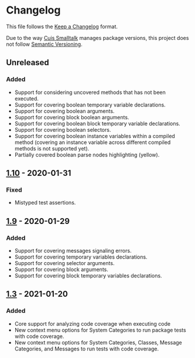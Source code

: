# Changelog
This file follows the [Keep a Changelog](https://keepachangelog.com/en/1.0.0/) format.

Due to the way [Cuis Smalltalk](https://github.com/Cuis-Smalltalk/Cuis-Smalltalk-Dev) manages package versions, this project does not follow [Semantic Versioning](https://semver.org/spec/v2.0.0.html).

## Unreleased

### Added

* Support for considering uncovered methods that has not been executed.
* Support for covering boolean temporary variable declarations.
* Support for covering boolean arguments.
* Support for covering block boolean arguments.
* Support for covering boolean block temporary variable declarations.
* Support for covering boolean selectors.
* Support for covering boolean instance variables within a compiled method (covering an instance variable across 
  different compiled methods is not supported yet).
* Partially covered boolean parse nodes highlighting (yellow).

## [1.10](https://github.com/npapagna/cuis-code-coverage/compare/v1.9...v1.10) - 2020-01-31

### Fixed

* Mistyped test assertions.


## [1.9](https://github.com/npapagna/cuis-code-coverage/compare/v1.3...v1.9) - 2020-01-29

### Added

* Support for covering messages signaling errors. 
* Support for covering temporary variables declarations.
* Support for covering selector arguments.
* Support for covering block arguments.
* Support for covering block temporary variables declarations.

## [1.3](https://github.com/npapagna/cuis-code-coverage/releases/tag/v1.3) - 2021-01-20

### Added

* Core support for analyzing code coverage when executing code
* New context menu options for System Categories to run package tests with code coverage. 
* New context menu options for System Categories, Classes, Message Categories, and Messages to run tests with code coverage. 
